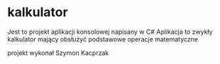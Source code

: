 # kalkulator
Jest to projekt aplikacji konsolowej napisany w C#
Aplikacja to zwykły kalkulator mający obsłużyć podstawowe operacje matematyczne

projekt wykonał Szymon Kacprzak
